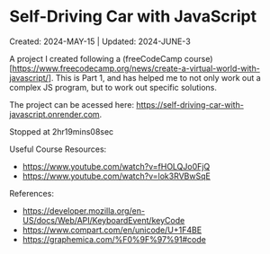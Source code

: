 # Self-Driving Car with JavaScript
Created: 2024-MAY-15 | Updated: 2024-JUNE-3

A project I created following a (freeCodeCamp course)[https://www.freecodecamp.org/news/create-a-virtual-world-with-javascript/]. This is Part 1, and has helped me to not only work out a complex
 JS program, but to work out specific solutions.

The project can be acessed here: https://self-driving-car-with-javascript.onrender.com.

Stopped at 2hr19mins08sec

Useful Course Resources:
- https://www.youtube.com/watch?v=fHOLQJo0FjQ
- https://www.youtube.com/watch?v=lok3RVBwSqE

References:
- https://developer.mozilla.org/en-US/docs/Web/API/KeyboardEvent/keyCode
- https://www.compart.com/en/unicode/U+1F4BE
- https://graphemica.com/%F0%9F%97%91#code
